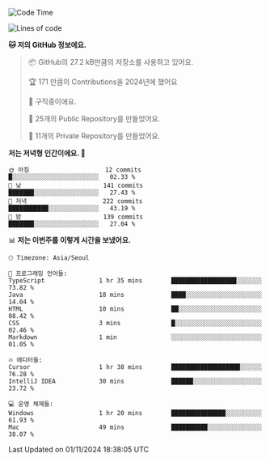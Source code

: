   <!--START_SECTION:waka-->
![Code Time](http://img.shields.io/badge/Code%20Time-889%20hrs%206%20mins-blue)

![Lines of code](https://img.shields.io/badge/%EC%A0%80%EB%8A%94%20%EC%97%AC%ED%83%9C%EA%B9%8C%EC%A7%80%20-408.5%20thousand%20%EC%A4%84%EC%9D%98%20%EC%BD%94%EB%93%9C%EB%A5%BC%20%EC%9E%91%EC%84%B1%ED%96%88%EC%96%B4%EC%9A%94.-blue)

**🐱 저의 GitHub 정보에요.** 

> 📦 GitHub의 27.2 kB만큼의 저장소를 사용하고 있어요. 
 > 
> 🏆 171 만큼의 Contributions을 2024년에 했어요
 > 
> 💼 구직중이에요.
 > 
> 📜 25개의 Public Repository를 만들었어요. 
 > 
> 🔑 11개의 Private Repository를 만들었어요. 
 > 
**저는 저녁형 인간이에요. 🦉** 

```text
🌞 아침                     12 commits          █░░░░░░░░░░░░░░░░░░░░░░░░   02.33 % 
🌆 낮　                     141 commits         ███████░░░░░░░░░░░░░░░░░░   27.43 % 
🌃 저녁                     222 commits         ███████████░░░░░░░░░░░░░░   43.19 % 
🌙 밤　                     139 commits         ███████░░░░░░░░░░░░░░░░░░   27.04 % 
```


📊 **저는 이번주를 이렇게 시간을 보냈어요.** 

```text
🕑︎ Timezone: Asia/Seoul

💬 프로그래밍 언어들: 
TypeScript               1 hr 35 mins        ██████████████████░░░░░░░   73.82 % 
Java                     18 mins             ████░░░░░░░░░░░░░░░░░░░░░   14.04 % 
HTML                     10 mins             ██░░░░░░░░░░░░░░░░░░░░░░░   08.42 % 
CSS                      3 mins              █░░░░░░░░░░░░░░░░░░░░░░░░   02.46 % 
Markdown                 1 min               ░░░░░░░░░░░░░░░░░░░░░░░░░   01.05 % 

🔥 에디터들: 
Cursor                   1 hr 38 mins        ███████████████████░░░░░░   76.28 % 
IntelliJ IDEA            30 mins             ██████░░░░░░░░░░░░░░░░░░░   23.72 % 

💻 운영 체제들: 
Windows                  1 hr 20 mins        ███████████████░░░░░░░░░░   61.93 % 
Mac                      49 mins             ██████████░░░░░░░░░░░░░░░   38.07 % 
```


 Last Updated on 01/11/2024 18:38:05 UTC
<!--END_SECTION:waka-->
